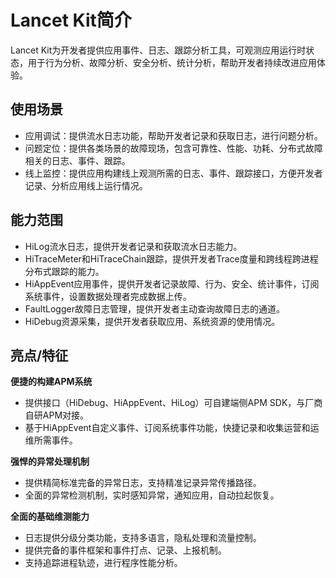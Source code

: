 # Lancet Kit简介

Lancet Kit为开发者提供应用事件、日志、跟踪分析工具，可观测应用运行时状态，用于行为分析、故障分析、安全分析、统计分析，帮助开发者持续改进应用体验。

## 使用场景

- 应用调试：提供流水日志功能，帮助开发者记录和获取日志，进行问题分析。
- 问题定位：提供各类场景的故障现场，包含可靠性、性能、功耗、分布式故障相关的日志、事件、跟踪。
- 线上监控：提供应用构建线上观测所需的日志、事件、跟踪接口，方便开发者记录、分析应用线上运行情况。

## 能力范围

- HiLog流水日志，提供开发者记录和获取流水日志能力。
- HiTraceMeter和HiTraceChain跟踪，提供开发者Trace度量和跨线程跨进程分布式跟踪的能力。
- HiAppEvent应用事件，提供开发者记录故障、行为、安全、统计事件，订阅系统事件，设置数据处理者完成数据上传。
- FaultLogger故障日志管理，提供开发者主动查询故障日志的通道。
- HiDebug资源采集，提供开发者获取应用、系统资源的使用情况。

## 亮点/特征

**便捷的构建APM系统**
  - 提供接口（HiDebug、HiAppEvent、HiLog）可自建端侧APM SDK，与厂商自研APM对接。
  - 基于HiAppEvent自定义事件、订阅系统事件功能，快捷记录和收集运营和运维所需事件。

**强悍的异常处理机制**
  - 提供精简标准完备的异常日志，支持精准记录异常传播路径。
  - 全面的异常检测机制，实时感知异常，通知应用，自动拉起恢复。

**全面的基础维测能力**
  - 日志提供分级分类功能，支持多语言，隐私处理和流量控制。
  - 提供完备的事件框架和事件打点、记录、上报机制。
  - 支持追踪进程轨迹，进行程序性能分析。